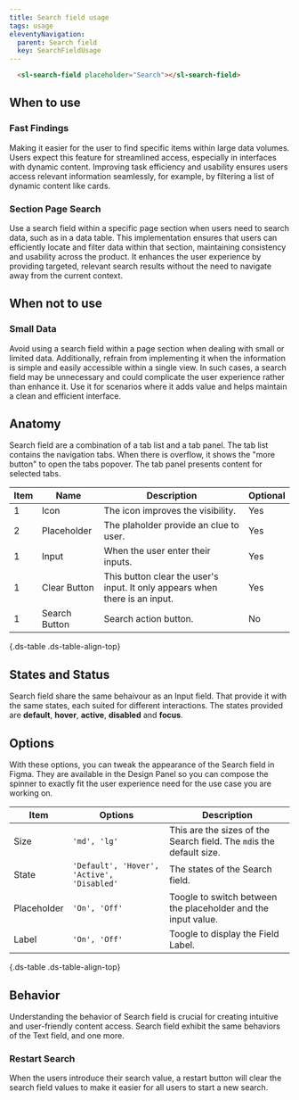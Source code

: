 ```yaml
---
title: Search field usage
tags: usage
eleventyNavigation:
  parent: Search field
  key: SearchFieldUsage
---
```


<section class="no-heading">

<div class="ds-example">
  <sl-search-field placeholder="Search"></sl-search-field>
</div>

<div class="ds-code">

  ```html
    <sl-search-field placeholder="Search"></sl-search-field>
  ```

</div>

</section>



<section>

## When to use

### Fast Findings
Making it easier for the user to find specific items within large data volumes. Users expect this feature for streamlined access, especially in interfaces with dynamic content. Improving task efficiency and usability ensures users access relevant information seamlessly, for example, by filtering a list of dynamic content like cards.

### Section Page Search
Use a search field within a specific page section when users need to search data, such as in a data table. This implementation ensures that users can efficiently locate and filter data within that section, maintaining consistency and usability across the product. It enhances the user experience by providing targeted, relevant search results without the need to navigate away from the current context.

</section>


<section>

## When not to use

### Small Data
Avoid using a search field within a page section when dealing with small or limited data. Additionally, refrain from implementing it when the information is simple and easily accessible within a single view. In such cases, a search field may be unnecessary and could complicate the user experience rather than enhance it. Use it for scenarios where it adds value and helps maintain a clean and efficient interface.

</section>


<section>

## Anatomy
Search field are a combination of a tab list and a tab panel. The tab list contains the navigation tabs. When there is overflow, it shows the "more button" to open the tabs popover. The tab panel presents content for selected tabs.

|Item|Name| Description | Optional|
|-|-|-|-|
|1|Icon | The icon improves the visibility. |Yes|
|2|Placeholder | The plaholder provide an clue to user. |Yes|
|1|Input | When the user enter their inputs. |Yes|
|1|Clear Button | This button clear the user's input. It only appears when there is an input. |Yes|
|1|Search Button | Search action button. |No|

{.ds-table .ds-table-align-top}

</section>


<section>

## States and Status
Search field share the same behaivour as an Input field. That provide it with the same states, each suited for different interactions. The states provided are **default**, **hover**, **active**, **disabled** and **focus**.

</section>


<section>

## Options
With these options, you can tweak the appearance of the Search field in Figma. They are available in the Design Panel so you can compose the spinner to exactly fit the user experience need for the use case you are working on.

|Item|Options|Description|
|-|-|-|
|Size|`'md', 'lg'`|This are the sizes of the Search field. The `md`is the default size.  |
|State|`'Default', 'Hover', 'Active', 'Disabled'`|The states of the Search field. |
|Placeholder|`'On', 'Off'`|Toogle to switch between the placeholder and the input value. |
|Label|`'On', 'Off'`|Toogle to display the Field Label. |

{.ds-table .ds-table-align-top}


</section>


<section>

## Behavior
Understanding the behavior of Search field is crucial for creating intuitive and user-friendly content access. Search field exhibit the same behaviors of the Text field, and one more.

### Restart Search
When the users introduce their search value, a restart button will clear the search field values to make it easier for all users to start a new search.

</section>
